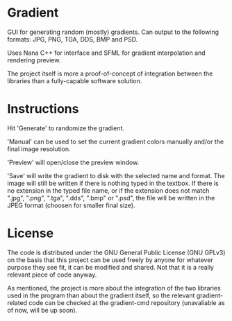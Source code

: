 # Gradient
GUI for generating random (mostly) gradients.
Can output to the following formats: JPG, PNG, TGA, DDS, BMP and PSD.

Uses Nana C++ for interface and SFML for gradient interpolation and rendering preview.

The project itself is more a proof-of-concept of integration between the libraries than a fully-capable software solution.


# Instructions
Hit 'Generate' to randomize the gradient.

'Manual' can be used to set the current gradient colors manually and/or the final image resolution.

'Preview' will open/close the preview window.

'Save' will write the gradient to disk with the selected name and format.
The image will still be written if there is nothing typed in the textbox.
If there is no extension in the typed file name, or if the extension does not match ".jpg", ".png", ".tga", ".dds", ".bmp" or ".psd", the file will be written in the JPEG format (choosen for smaller final size).

# License
The code is distributed under the GNU General Public License (GNU GPLv3) on the basis that this project can be used freely by anyone for whatever purpose they see fit, it can be modified and shared. Not that it is a really relevant piece of code anyway.

As mentioned, the project is more about the integration of the two libraries used in the program than about the gradient itself, so the relevant gradient-related code can be checked at the gradient-cmd repository (unavaliable as of now, will be up soon).
